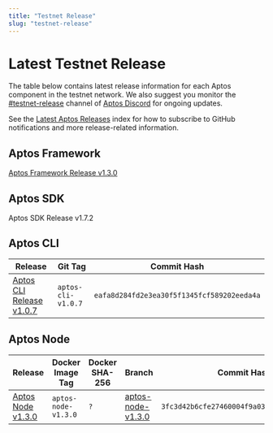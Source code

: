 ```yaml
---
title: "Testnet Release"
slug: "testnet-release"
---
```


# Latest Testnet Release

The table below contains latest release information for each Aptos component in the testnet network. We also suggest you monitor the [#testnet-release](https://discord.com/channels/945856774056083548/1025614160555413545) channel of [Aptos Discord](https://discord.gg/aptoslabs) for ongoing updates.

See the [Latest Aptos Releases](./index.md) index for how to subscribe to GitHub notifications and more release-related information.

## Aptos Framework

[Aptos Framework Release v1.3.0](https://github.com/aptos-labs/aptos-core/releases/tag/aptos-framework-v1.3.0)

## Aptos SDK

Aptos SDK Release v1.7.2

## Aptos CLI

|Release | Git Tag | Commit Hash|
|---|---|---|
|[Aptos CLI Release v1.0.7](https://github.com/aptos-labs/aptos-core/releases/tag/aptos-cli-v1.0.7)| `aptos-cli-v1.0.7` | `eafa8d284fd2e3ea30f5f1345fcf589202eeda4a` |

## Aptos Node

|Release | Docker Image Tag | Docker SHA-256 | Branch | Commit Hash|
|---|---|---|---|---|
|[Aptos Node v1.3.0](https://github.com/aptos-labs/aptos-core/releases/tag/aptos-node-v1.3.0)| `aptos-node-v1.3.0` | `?` | [aptos-node-v1.3.0](https://github.com/aptos-labs/aptos-core/tree/aptos-node-v1.3.0)| `3fc3d42b6cfe27460004f9a0326451bcda840a60` |